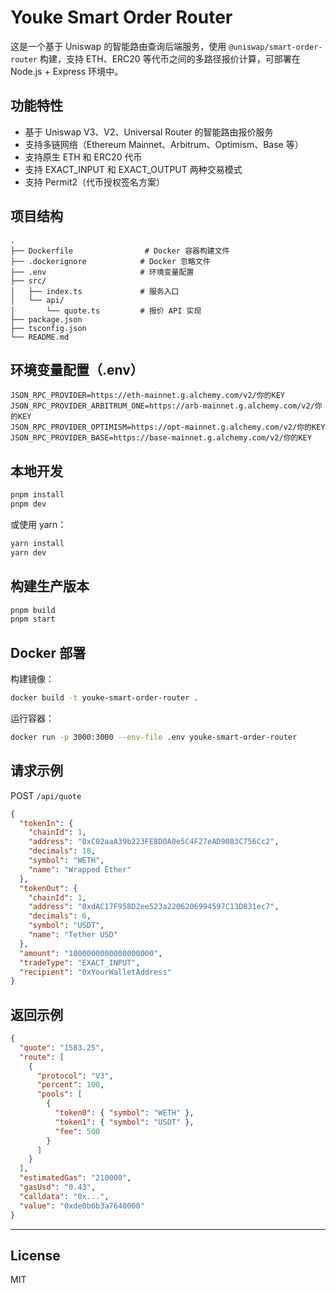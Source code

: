 


# Youke Smart Order Router

这是一个基于 Uniswap 的智能路由查询后端服务，使用 `@uniswap/smart-order-router` 构建，支持 ETH、ERC20 等代币之间的多路径报价计算，可部署在 Node.js + Express 环境中。

## 功能特性

- 基于 Uniswap V3、V2、Universal Router 的智能路由报价服务
- 支持多链网络（Ethereum Mainnet、Arbitrum、Optimism、Base 等）
- 支持原生 ETH 和 ERC20 代币
- 支持 EXACT_INPUT 和 EXACT_OUTPUT 两种交易模式
- 支持 Permit2（代币授权签名方案）

## 项目结构

```
.
├── Dockerfile                # Docker 容器构建文件
├── .dockerignore            # Docker 忽略文件
├── .env                     # 环境变量配置
├── src/
│   ├── index.ts             # 服务入口
│   └── api/
│       └── quote.ts         # 报价 API 实现
├── package.json
├── tsconfig.json
└── README.md
```

## 环境变量配置（.env）

```
JSON_RPC_PROVIDER=https://eth-mainnet.g.alchemy.com/v2/你的KEY
JSON_RPC_PROVIDER_ARBITRUM_ONE=https://arb-mainnet.g.alchemy.com/v2/你的KEY
JSON_RPC_PROVIDER_OPTIMISM=https://opt-mainnet.g.alchemy.com/v2/你的KEY
JSON_RPC_PROVIDER_BASE=https://base-mainnet.g.alchemy.com/v2/你的KEY
```

## 本地开发

```bash
pnpm install
pnpm dev
```

或使用 yarn：

```bash
yarn install
yarn dev
```

## 构建生产版本

```bash
pnpm build
pnpm start
```

## Docker 部署

构建镜像：

```bash
docker build -t youke-smart-order-router .
```

运行容器：

```bash
docker run -p 3000:3000 --env-file .env youke-smart-order-router
```

## 请求示例

POST `/api/quote`

```json
{
  "tokenIn": {
    "chainId": 1,
    "address": "0xC02aaA39b223FE8D0A0e5C4F27eAD9083C756Cc2",
    "decimals": 18,
    "symbol": "WETH",
    "name": "Wrapped Ether"
  },
  "tokenOut": {
    "chainId": 1,
    "address": "0xdAC17F958D2ee523a2206206994597C13D831ec7",
    "decimals": 6,
    "symbol": "USDT",
    "name": "Tether USD"
  },
  "amount": "1000000000000000000",
  "tradeType": "EXACT_INPUT",
  "recipient": "0xYourWalletAddress"
}
```

## 返回示例

```json
{
  "quote": "1583.25",
  "route": [
    {
      "protocol": "V3",
      "percent": 100,
      "pools": [
        {
          "token0": { "symbol": "WETH" },
          "token1": { "symbol": "USDT" },
          "fee": 500
        }
      ]
    }
  ],
  "estimatedGas": "210000",
  "gasUsd": "0.43",
  "calldata": "0x...",
  "value": "0xde0b6b3a7640000"
}
```

---

## License

MIT